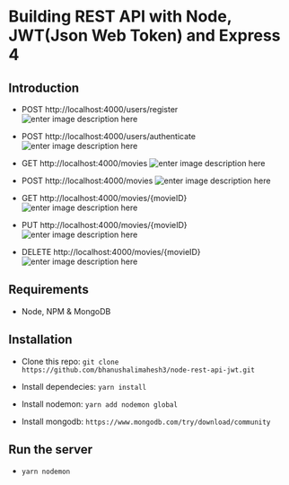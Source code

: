 # Building REST API with Node, JWT(Json Web Token) and Express 4

## Introduction

- POST http://localhost:4000/users/register
  ![enter image description here](https://miro.medium.com/max/1000/1*YzsRCrXf3woIs5hgFk9azQ.png)

- POST http://localhost:4000/users/authenticate
  ![enter image description here](https://miro.medium.com/max/1000/1*rS1Gdvs3kdOIbGV3D7YfFg.png)

- GET http://localhost:4000/movies
  ![enter image description here](https://miro.medium.com/max/1000/1*Gz7v02ZpeLir4ZUS-7vPAw.png)
- POST http://localhost:4000/movies
  ![enter image description here](https://miro.medium.com/max/1000/1*XQeBrjiYsukLn9rulrSCpQ.png)

- GET http://localhost:4000/movies/{movieID}
  ![enter image description here](https://miro.medium.com/max/1000/1*xgxeahxixd9i6ayDHKb8Ng.png)

- PUT http://localhost:4000/movies/{movieID}
  ![enter image description here](https://miro.medium.com/max/1000/1*-ERlsK-f7Oeci_OhpbZYBA.png)

- DELETE http://localhost:4000/movies/{movieID}
  ![enter image description here](https://miro.medium.com/max/1000/1*twNPoNx3KJGUn92ZMhxRpg.png)

## Requirements

- Node, NPM & MongoDB

## Installation

- Clone this repo: `git clone https://github.com/bhanushalimahesh3/node-rest-api-jwt.git`

- Install dependecies: `yarn install`

- Install nodemon: `yarn add nodemon global`

- Install mongodb: `https://www.mongodb.com/try/download/community`

## Run the server

- `yarn nodemon`
